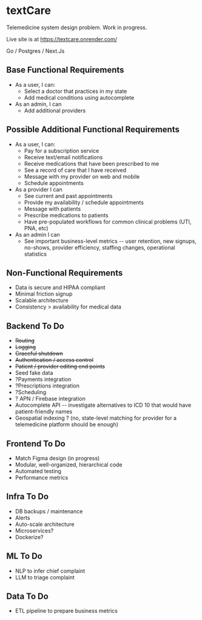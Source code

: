 # textCare

Telemedicine system design problem. Work in progress.

Live site is at https://textcare.onrender.com/

Go / Postgres / Next.Js 

## Base Functional Requirements
- As a user, I can:
  - Select a doctor that practices in my state
  - Add medical conditions using autocomplete
- As an admin, I can
  - Add additional providers

## Possible Additional Functional Requirements
- As a user, I can:
  - Pay for a subscription service
  - Receive text/email notifications
  - Receive medications that have been prescribed to me
  - See a record of care that I have received
  - Message with my provider on web and mobile
  - Schedule appointments
- As a provider I can
  - See current and past appointments
  - Provide my availability / schedule appointments
  - Message with patients
  - Prescribe medications to patients
  - Have pre-populated workflows for common clinical problems (UTI, PNA, etc)
- As an admin I can
  - See important business-level metrics -- user retention, new signups, no-shows, provider efficiency, staffing changes, operational statistics

## Non-Functional Requirements
  - Data is secure and HIPAA compliant
  - Minimal friction signup 
  - Scalable architecture
  - Consistency > availability for medical data

## Backend To Do

- <s>Routing </s>
- <s>Logging </s>
- <s>Graceful shutdown </s>
- <s>Authentication / access control </s>
- <s>Patient / provider editing end points </s>
- Seed fake data
- ?Payments integration
- ?Prescriptions integration
- ?Scheduling
- ? APN / Firebase integration
- Autocomplete API -- investigate alternatives to ICD 10 that would have patient-friendly names 
- Geospatial indexing ? (no, state-level matching for provider for a telemedicine platform should be enough)

## Frontend To Do

- Match Figma design (in progress)
- Modular, well-organized, hierarchical code
- Automated testing
- Performance metrics

## Infra To Do

- DB backups / maintenance
- Alerts
- Auto-scale architecture
- Microservices?
- Dockerize?

## ML To Do

- NLP to infer chief complaint
- LLM to triage complaint

## Data To Do

- ETL pipeline to prepare business metrics
